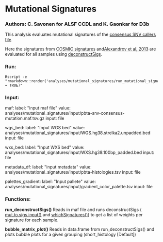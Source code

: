 # Mutational Signatures

### Authors: C. Savonen for ALSF CCDL and K. Gaonkar for D3b

This analysis evaluates mutational signatures of the [consensus SNV callers file](https://github.com/AlexsLemonade/OpenPBTA-analysis/tree/master/analyses/snv-callers#consensus-mutation-call).

Here the signatures from [COSMIC signatures](https://cancer.sanger.ac.uk/cosmic)
and[Alexandrov et al, 2013](https://www.ncbi.nlm.nih.gov/pubmed/23945592) are
evaluated for all samples using [deconstructSigs](https://github.com/raerose01/deconstructSigs).

### Run:
```
Rscript -e "rmarkdown::render('analyses/mutational_signatures/run_mutational_signature.Rmd',clean = TRUE)"

```

### Input:
  maf:
    label: "Input maf file"
    value: analyses/mutational_signatures/input/pbta-snv-consensus-mutation.maf.tsv.gz
    input: file

  wgs_bed:
    label: "Input WGS bed"
    value: analyses/mutational_signatures/input/WGS.hg38.strelka2.unpadded.bed
    input: file

  wxs_bed:
    label: "Input WXS bed"
    value: analyses/mutational_signatures/input/WXS.hg38.100bp_padded.bed
    input: file

  metadata_df: 
    label: "Input metadata"
    value: analyses/mutational_signatures/input/pbta-histologies.tsv
    input: file 

  palettes_gradient:
    label: "Input pallete"
    value: analyses/mutational_signatures/input/gradient_color_palette.tsv
    input: file


### Functions:
**run_deconstructSigs()**
Reads in maf file and runs deconstructSigs ( [mut.to.sigs.input()](https://github.com/raerose01/deconstructSigs#muttosigsinput) and  [whichSignatures()](https://github.com/raerose01/deconstructSigs#whichsignatures)) to get a list of weights per signature for each sample.

**bubble_matrix_plot()**
Reads in data.frame from run_deconstructSigs() and plots bubble plots for a given grouping (short_histology [Default])

